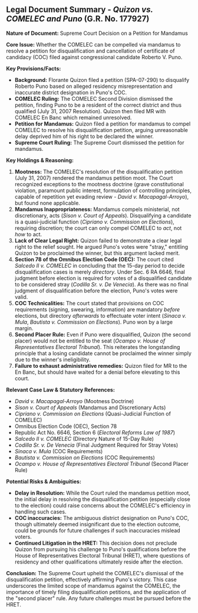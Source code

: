 ## Legal Document Summary - *Quizon vs. COMELEC and Puno* (G.R. No. 177927)

**Nature of Document:** Supreme Court Decision on a Petition for Mandamus

**Core Issue:** Whether the COMELEC can be compelled via mandamus to resolve a petition for disqualification and cancellation of certificate of candidacy (COC) filed against congressional candidate Roberto V. Puno.

**Key Provisions/Facts:**

*   **Background:** Florante Quizon filed a petition (SPA-07-290) to disqualify Roberto Puno based on alleged residency misrepresentation and inaccurate district designation in Puno's COC.
*   **COMELEC Ruling:** The COMELEC Second Division dismissed the petition, finding Puno to be a resident of the correct district and thus qualified (July 31, 2007 Resolution). Quizon then filed MR with COMELEC En Banc which remained unresolved.
*   **Petition for Mandamus:** Quizon filed a petition for mandamus to compel COMELEC to resolve his disqualification petition, arguing unreasonable delay deprived him of his right to be declared the winner.
*   **Supreme Court Ruling:** The Supreme Court dismissed the petition for mandamus.

**Key Holdings & Reasoning:**

1.  **Mootness:** The COMELEC's resolution of the disqualification petition (July 31, 2007) rendered the mandamus petition moot. The Court recognized exceptions to the mootness doctrine (grave constitutional violation, paramount public interest, formulation of controlling principles, capable of repetition yet evading review - *David v. Macapagal-Arroyo*), but found none applicable.
2.  **Mandamus Inappropriateness:** Mandamus compels ministerial, not discretionary, acts (*Sison v. Court of Appeals*). Disqualifying a candidate is a quasi-judicial function (*Cipriano v. Commission on Elections*), requiring discretion; the court can only compel COMELEC to *act*, not *how* to act.
3.  **Lack of Clear Legal Right:** Quizon failed to demonstrate a clear legal right to the relief sought. He argued Puno's votes were "stray," entitling Quizon to be proclaimed the winner, but this argument lacked merit.
4.  **Section 78 of the Omnibus Election Code (OEC):** The court cited *Salcedo II v. COMELEC* in concluding that the 15-day period to decide disqualification cases is merely *directory*. Under Sec. 6 RA 6646, final judgment before election is required for votes of a disqualified candidate to be considered stray (*Codilla Sr. v. De Venecia*). As there was no final judgment of disqualification before the election, Puno's votes were valid.
5.  **COC Technicalities:** The court stated that provisions on COC requirements (signing, swearing, information) are mandatory *before* elections, but directory *afterwards* to effectuate voter intent (*Sinaca v. Mula*, *Bautista v. Commission on Elections*). Puno won by a large margin.
6.  **Second Placer Rule:**  Even if Puno were disqualified, Quizon (the second placer) would not be entitled to the seat (*Ocampo v. House of Representatives Electoral Tribunal*). This reiterates the longstanding principle that a losing candidate cannot be proclaimed the winner simply due to the winner's ineligibility.
7.  **Failure to exhaust administrative remedies:** Quizon filed for MR to the En Banc, but should have waited for a denial before elevating to this court.

**Relevant Case Law & Statutory References:**

*   *David v. Macapagal-Arroyo* (Mootness Doctrine)
*   *Sison v. Court of Appeals* (Mandamus and Discretionary Acts)
*   *Cipriano v. Commission on Elections* (Quasi-Judicial Function of COMELEC)
*   Omnibus Election Code (OEC), Section 78
*   Republic Act No. 6646, Section 6 (*Electoral Reforms Law of 1987*)
*   *Salcedo II v. COMELEC* (Directory Nature of 15-Day Rule)
*   *Codilla Sr. v. De Venecia* (Final Judgment Required for Stray Votes)
*   *Sinaca v. Mula* (COC Requirements)
*   *Bautista v. Commission on Elections* (COC Requirements)
*   *Ocampo v. House of Representatives Electoral Tribunal* (Second Placer Rule)

**Potential Risks & Ambiguities:**

*   **Delay in Resolution:** While the Court ruled the mandamus petition moot, the initial delay in resolving the disqualification petition (especially close to the election) could raise concerns about the COMELEC's efficiency in handling such cases.
*   **COC inaccuracies:** The ambiguous district designation on Puno's COC, though ultimately deemed insignificant due to the election outcome, could be grounds for future challenges if such inaccuracies mislead voters.
*   **Continued Litigation in the HRET:** This decision does not preclude Quizon from pursuing his challenge to Puno's qualifications before the House of Representatives Electoral Tribunal (HRET), where questions of residency and other qualifications ultimately reside after the election.

**Conclusion:** The Supreme Court upheld the COMELEC's dismissal of the disqualification petition, effectively affirming Puno's victory. This case underscores the limited scope of mandamus against the COMELEC, the importance of timely filing disqualification petitions, and the application of the "second placer" rule. Any future challenges must be pursued before the HRET.
